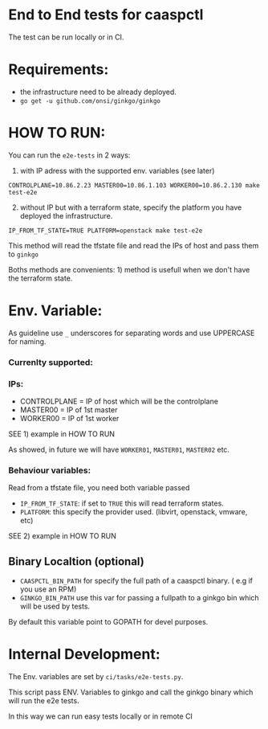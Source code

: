 # End to End tests for caaspctl

The test can be run locally or in CI.

# Requirements:

- the infrastructure need to be already deployed. 
- `go get -u github.com/onsi/ginkgo/ginkgo`

# HOW TO RUN:

You can run the `e2e-tests` in 2 ways:

1) with IP adress with the supported env. variables (see later)

`CONTROLPLANE=10.86.2.23 MASTER00=10.86.1.103 WORKER00=10.86.2.130 make test-e2e` 

2) without IP but with a terraform state,  specify the platform you have deployed the infrastructure.

`IP_FROM_TF_STATE=TRUE PLATFORM=openstack make test-e2e`

This method will read the tfstate file and read the IPs of host and pass them to `ginkgo`

Boths methods are convenients: 1) method is usefull when we don't have the terraform state.

# Env. Variable:

As guideline use `_` underscores for separating words and use UPPERCASE for naming.

### Currenlty supported:

### IPs:

- CONTROLPLANE = IP of host which will be the controlplane
- MASTER00 = IP of 1st master
- WORKER00 = IP of 1st worker

SEE 1) example in HOW TO RUN

As showed, in future we will have `WORKER01`, `MASTER01`, `MASTER02` etc. 

### Behaviour variables:

Read from a tfstate file, you need both variable passed

- `IP_FROM_TF_STATE`: if set to `TRUE` this will read terraform states.
- `PLATFORM`: this specify the provider used. (libvirt, openstack, vmware, etc)

SEE 2) example in HOW TO RUN

## Binary Localtion (optional)

- `CAASPCTL_BIN_PATH` for specify the full path of a caaspctl binary. ( e.g if you use an RPM)
- `GINKGO_BIN_PATH` use this var for passing a fullpath to a ginkgo bin which will be used by tests.

By default this variable point to GOPATH for devel purposes.

# Internal Development:

The Env. variables are set by `ci/tasks/e2e-tests.py`.

This script pass ENV. Variables to ginkgo and call the ginkgo binary which will run the e2e tests.

In this way we can run easy tests locally or in remote CI
